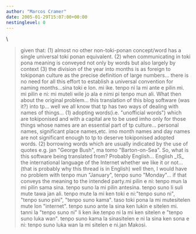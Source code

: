 ```yaml
---
author: "Marcos Cramer"
date: 2005-01-29T15:07:00+00:00
nestinglevel: 0
---
```

\
> given that:
> (1) almost no other non-toki-ponan concept/word has a single
> universal toki ponan equivalent.
> (2) when communicating in toki pona meaning is conveyed not only by
> words but also largely by context
> (3) the division of the year into months is as foreign to tokiponan
> culture as the precise definition of large numbers...
> there is no need for all this effort to establish a universal
> convention for naming months...sina toki e lon. mi ike. tenpo ni la mi ante e pilin mi. mi pilin e ni: mi muteli wile jo ala e nimi pi tenpo mun ali.
> What then about the original problem... this translation of this
> blog software (was it?) into tp... well we all know that tp has two
> ways of dealing with names of things...
> (1) adopting words(i.e. "unofficial words") which are tokiponised
> and with a capital are to be used imho only for those things whose
> names are an essential part of tp culture... personal names,
> significant place names,etc. imo month names and day names are not
> significant enough to tp to deserve tokiponised adopted words.
> (2) borrowing words which are usually indicated by the use of quotes
> e.g. jan "George Bush", ma tomo "Barton-on-Sea".
> So, what is this software being translated from? Probably English...
> English \_IS\_ the international language of the Internet whether we
> like it or not... (that is probably why this thread is in English)
> well then, I would have no problem with tenpo mun "January", tenpo
> suno "Monday"... if that conveys the meaning to the intended party.mi pilin e ni: tenpo mun la mi pilin sama sina. tenpo suno la mi pilin antesina. tenpo suno li suli mute tawa jan ali. tenpo mute la mi ken toki e ni:"tenpo suno ni", "tenpo suno pini", "tenpo suno kama". taso toki pona la mi mutesitelen mute lon "internet". tenpo suno ante la sina ken lukin e sitelen mi. tanni la "tenpo suno ni" li ken ike.tenpo ni la mi ken sitelen e "tenpo suno luka wan". tenpo suno kama la sinasitelen e ni la sina ken sona e ni: tenpo suno luka wan la mi sitelen e ni.jan Makosi.
